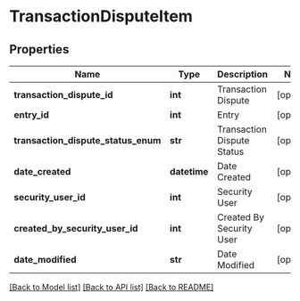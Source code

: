 # TransactionDisputeItem

## Properties
Name | Type | Description | Notes
------------ | ------------- | ------------- | -------------
**transaction_dispute_id** | **int** | Transaction Dispute | [optional] 
**entry_id** | **int** | Entry | [optional] 
**transaction_dispute_status_enum** | **str** | Transaction Dispute Status | [optional] 
**date_created** | **datetime** | Date Created | [optional] 
**security_user_id** | **int** | Security User | [optional] 
**created_by_security_user_id** | **int** | Created By Security User | [optional] 
**date_modified** | **str** | Date Modified | [optional] 

[[Back to Model list]](../README.md#documentation-for-models) [[Back to API list]](../README.md#documentation-for-api-endpoints) [[Back to README]](../README.md)


